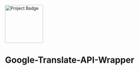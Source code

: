 <a href="https://ci.appveyor.com/projectgoogle-translate-api-wrapper">
<img src="https://ci.appveyor.com/api/projects/status/github/MaxAnderson95/google-translate-api-wrapper&svg=true" alt="Project Badge" width="125">
</a>

# Google-Translate-API-Wrapper
